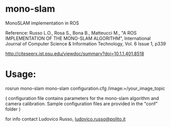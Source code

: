 mono-slam
=========

MonoSLAM implementation in ROS


Reference: Russo L.O., Rosa S., Bona B., Matteucci M., "A ROS IMPLEMENTATION OF THE MONO-SLAM ALGORITHM",
International Journal of Computer Science & Information Technology, Vol. 6 Issue 1, p339

http://citeseerx.ist.psu.edu/viewdoc/summary?doi=10.1.1.401.8518


Usage:
=====

rosrun mono-slam mono-slam configuration.cfg /image:=/your_image_topic

( configuration file contains parameters for the mono-slam algorithm
  and camera calibration.
  Sample configuration files are provided in the "conf" folder )




for info contact
    Ludovico Russo, ludovico.russo@polito.it

